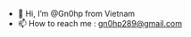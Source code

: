 - 👋 Hi, I’m @Gn0hp from Vietnam
- 📫 How to reach me : gn0hp289@gmail.com

<!---
Gn0hp/Gn0hp is a ✨ special ✨ repository because its `README.md` (this file) appears on your GitHub profile.
You can click the Preview link to take a look at your changes.
--->


